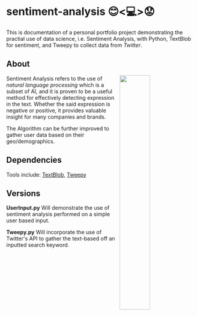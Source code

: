 # sentiment-analysis 😊<💻>😟
This is documentation of a personal portfolio project demonstrating the practial use of data science, i.e. Sentiment Analysis, with Python, TextBlob for sentiment, and Tweepy to collect data from *Twitter*. 

## About
<img align="right" src="https://www.falcon.io/wp-content/uploads/2017/06/Social-image-Sentiment-Analysis-1200x628.png" width="40%">

Sentiment Analysis refers to the use of *natural language processing* which is a subset of AI, and it is proven to be a
useful method for effectively detecting expression in the text. Whether the said expression is negative or positive, it provides valuable insight for many companies and brands. 

The Algorithm can be further improved to gather user data based on their geo/demographics.


## Dependencies
Tools include: 
[TextBlob](https://textblob.readthedocs.io/en/dev/),
[Tweepy](https://www.tweepy.org/)


## Versions

**UserInput.py** Will demonstrate the use of sentiment analysis performed on a simple user based input. 

**Tweepy.py** Will incorporate the use of Twitter's API to gather the text-based off an inputted search keyword.

